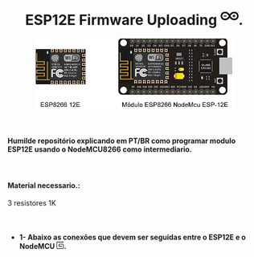 <h1 align="center">ESP12E Firmware Uploading  <img height="36" width="36" src="https://github.com/Fincao/ESP12E-Firmware/blob/master/img/arduino.svg" />.</h1>

<p align="center">
 <img alt="digispark" src="https://github.com/Fincao/ESP12E-Firmware/blob/master/img/12e-8266.png" width="396px">
</p>
</br>

#### Humilde repositório explicando em PT/BR como programar modulo ESP12E usando o NodeMCU8266 como intermediario.

</br>

#### Material necessario.:
3 resistores 1K


</br>

- ####  1- Abaixo as conexões que devem ser seguidas entre o **ESP12E** e o **NodeMCU** <img height="15" width="15" src="https://github.com/Fincao/ESP12E-Firmware/blob/master/img/gumroad.svg" />.
